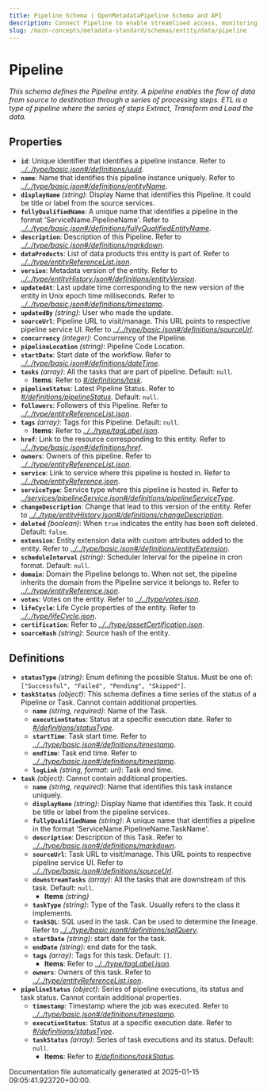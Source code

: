 ```yaml
---
title: Pipeline Schema | OpenMetadataPipeline Schema and API
description: Connect Pipeline to enable streamlined access, monitoring, or search of enterprise data using secure and scalable integrations.
slug: /main-concepts/metadata-standard/schemas/entity/data/pipeline
---
```


# Pipeline

*This schema defines the Pipeline entity. A pipeline enables the flow of data from source to destination through a series of processing steps. ETL is a type of pipeline where the series of steps Extract, Transform and Load the data.*

## Properties

- **`id`**: Unique identifier that identifies a pipeline instance. Refer to *[../../type/basic.json#/definitions/uuid](#/../type/basic.json#/definitions/uuid)*.
- **`name`**: Name that identifies this pipeline instance uniquely. Refer to *[../../type/basic.json#/definitions/entityName](#/../type/basic.json#/definitions/entityName)*.
- **`displayName`** *(string)*: Display Name that identifies this Pipeline. It could be title or label from the source services.
- **`fullyQualifiedName`**: A unique name that identifies a pipeline in the format 'ServiceName.PipelineName'. Refer to *[../../type/basic.json#/definitions/fullyQualifiedEntityName](#/../type/basic.json#/definitions/fullyQualifiedEntityName)*.
- **`description`**: Description of this Pipeline. Refer to *[../../type/basic.json#/definitions/markdown](#/../type/basic.json#/definitions/markdown)*.
- **`dataProducts`**: List of data products this entity is part of. Refer to *[../../type/entityReferenceList.json](#/../type/entityReferenceList.json)*.
- **`version`**: Metadata version of the entity. Refer to *[../../type/entityHistory.json#/definitions/entityVersion](#/../type/entityHistory.json#/definitions/entityVersion)*.
- **`updatedAt`**: Last update time corresponding to the new version of the entity in Unix epoch time milliseconds. Refer to *[../../type/basic.json#/definitions/timestamp](#/../type/basic.json#/definitions/timestamp)*.
- **`updatedBy`** *(string)*: User who made the update.
- **`sourceUrl`**: Pipeline  URL to visit/manage. This URL points to respective pipeline service UI. Refer to *[../../type/basic.json#/definitions/sourceUrl](#/../type/basic.json#/definitions/sourceUrl)*.
- **`concurrency`** *(integer)*: Concurrency of the Pipeline.
- **`pipelineLocation`** *(string)*: Pipeline Code Location.
- **`startDate`**: Start date of the workflow. Refer to *[../../type/basic.json#/definitions/dateTime](#/../type/basic.json#/definitions/dateTime)*.
- **`tasks`** *(array)*: All the tasks that are part of pipeline. Default: `null`.
  - **Items**: Refer to *[#/definitions/task](#definitions/task)*.
- **`pipelineStatus`**: Latest Pipeline Status. Refer to *[#/definitions/pipelineStatus](#definitions/pipelineStatus)*. Default: `null`.
- **`followers`**: Followers of this Pipeline. Refer to *[../../type/entityReferenceList.json](#/../type/entityReferenceList.json)*.
- **`tags`** *(array)*: Tags for this Pipeline. Default: `null`.
  - **Items**: Refer to *[../../type/tagLabel.json](#/../type/tagLabel.json)*.
- **`href`**: Link to the resource corresponding to this entity. Refer to *[../../type/basic.json#/definitions/href](#/../type/basic.json#/definitions/href)*.
- **`owners`**: Owners of this pipeline. Refer to *[../../type/entityReferenceList.json](#/../type/entityReferenceList.json)*.
- **`service`**: Link to service where this pipeline is hosted in. Refer to *[../../type/entityReference.json](#/../type/entityReference.json)*.
- **`serviceType`**: Service type where this pipeline is hosted in. Refer to *[../services/pipelineService.json#/definitions/pipelineServiceType](#/services/pipelineService.json#/definitions/pipelineServiceType)*.
- **`changeDescription`**: Change that lead to this version of the entity. Refer to *[../../type/entityHistory.json#/definitions/changeDescription](#/../type/entityHistory.json#/definitions/changeDescription)*.
- **`deleted`** *(boolean)*: When `true` indicates the entity has been soft deleted. Default: `false`.
- **`extension`**: Entity extension data with custom attributes added to the entity. Refer to *[../../type/basic.json#/definitions/entityExtension](#/../type/basic.json#/definitions/entityExtension)*.
- **`scheduleInterval`** *(string)*: Scheduler Interval for the pipeline in cron format. Default: `null`.
- **`domain`**: Domain the Pipeline belongs to. When not set, the pipeline inherits the domain from the Pipeline service it belongs to. Refer to *[../../type/entityReference.json](#/../type/entityReference.json)*.
- **`votes`**: Votes on the entity. Refer to *[../../type/votes.json](#/../type/votes.json)*.
- **`lifeCycle`**: Life Cycle properties of the entity. Refer to *[../../type/lifeCycle.json](#/../type/lifeCycle.json)*.
- **`certification`**: Refer to *[../../type/assetCertification.json](#/../type/assetCertification.json)*.
- **`sourceHash`** *(string)*: Source hash of the entity.
## Definitions

- **`statusType`** *(string)*: Enum defining the possible Status. Must be one of: `["Successful", "Failed", "Pending", "Skipped"]`.
- **`taskStatus`** *(object)*: This schema defines a time series of the status of a Pipeline or Task. Cannot contain additional properties.
  - **`name`** *(string, required)*: Name of the Task.
  - **`executionStatus`**: Status at a specific execution date. Refer to *[#/definitions/statusType](#definitions/statusType)*.
  - **`startTime`**: Task start time. Refer to *[../../type/basic.json#/definitions/timestamp](#/../type/basic.json#/definitions/timestamp)*.
  - **`endTime`**: Task end time. Refer to *[../../type/basic.json#/definitions/timestamp](#/../type/basic.json#/definitions/timestamp)*.
  - **`logLink`** *(string, format: uri)*: Task end time.
- **`task`** *(object)*: Cannot contain additional properties.
  - **`name`** *(string, required)*: Name that identifies this task instance uniquely.
  - **`displayName`** *(string)*: Display Name that identifies this Task. It could be title or label from the pipeline services.
  - **`fullyQualifiedName`** *(string)*: A unique name that identifies a pipeline in the format 'ServiceName.PipelineName.TaskName'.
  - **`description`**: Description of this Task. Refer to *[../../type/basic.json#/definitions/markdown](#/../type/basic.json#/definitions/markdown)*.
  - **`sourceUrl`**: Task URL to visit/manage. This URL points to respective pipeline service UI. Refer to *[../../type/basic.json#/definitions/sourceUrl](#/../type/basic.json#/definitions/sourceUrl)*.
  - **`downstreamTasks`** *(array)*: All the tasks that are downstream of this task. Default: `null`.
    - **Items** *(string)*
  - **`taskType`** *(string)*: Type of the Task. Usually refers to the class it implements.
  - **`taskSQL`**: SQL used in the task. Can be used to determine the lineage. Refer to *[../../type/basic.json#/definitions/sqlQuery](#/../type/basic.json#/definitions/sqlQuery)*.
  - **`startDate`** *(string)*: start date for the task.
  - **`endDate`** *(string)*: end date for the task.
  - **`tags`** *(array)*: Tags for this task. Default: `[]`.
    - **Items**: Refer to *[../../type/tagLabel.json](#/../type/tagLabel.json)*.
  - **`owners`**: Owners of this task. Refer to *[../../type/entityReferenceList.json](#/../type/entityReferenceList.json)*.
- **`pipelineStatus`** *(object)*: Series of pipeline executions, its status and task status. Cannot contain additional properties.
  - **`timestamp`**: Timestamp where the job was executed. Refer to *[../../type/basic.json#/definitions/timestamp](#/../type/basic.json#/definitions/timestamp)*.
  - **`executionStatus`**: Status at a specific execution date. Refer to *[#/definitions/statusType](#definitions/statusType)*.
  - **`taskStatus`** *(array)*: Series of task executions and its status. Default: `null`.
    - **Items**: Refer to *[#/definitions/taskStatus](#definitions/taskStatus)*.


Documentation file automatically generated at 2025-01-15 09:05:41.923720+00:00.
